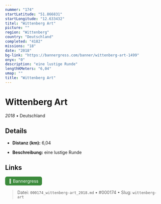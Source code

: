 ```yaml
---
nummer: "174"
startLatitude: "51.866831"
startLongitude: "12.633432"
titel: "Wittenberg Art"
picture: ""
region: "Wittenberg"
country: "Deutschland"
completed: "4182"
missions: "18"
date: "2018"
bg-link: "https://bannergress.com/banner/wittenberg-art-1499"
onyx: "0"
description: "eine lustige Runde"
lengthKMeters: "6,04"
umap: ""
title: "Wittenberg Art"
---
```

# Wittenberg Art

*2018* • Deutschland



## Details
- **Distanz (km):** 6,04



- **Beschreibung:** eine lustige Runde


## Links
<div style="margin-top: 0.5em;">
<a href="https://bannergress.com/banner/wittenberg-art-1499" target="_blank" style="display:inline-block;margin-right:8px;padding:6px 12px;background-color:#3c8b3c;color:white;text-decoration:none;border-radius:6px;">🔗 Bannergress</a>

</div>


> Datei: `000174_wittenberg-art_2018.md` • #000174 • Slug: `wittenberg-art`
